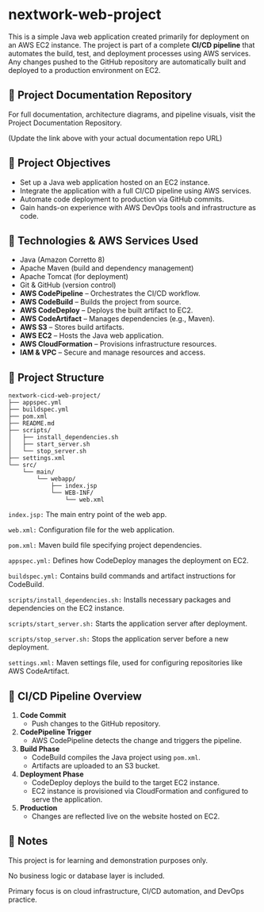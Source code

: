 

# nextwork-web-project

This is a simple Java web application created primarily for deployment on an AWS EC2 instance. The project is part of a complete **CI/CD pipeline** that automates the build, test, and deployment processes using AWS services. Any changes pushed to the GitHub repository are automatically built and deployed to a production environment on EC2.

## 📘 Project Documentation Repository
For full documentation, architecture diagrams, and pipeline visuals, visit the Project Documentation Repository.

(Update the link above with your actual documentation repo URL)


## 🎯 Project Objectives

- Set up a Java web application hosted on an EC2 instance.
- Integrate the application with a full CI/CD pipeline using AWS services.
- Automate code deployment to production via GitHub commits.
- Gain hands-on experience with AWS DevOps tools and infrastructure as code.

## 🧰 Technologies & AWS Services Used

- Java (Amazon Corretto 8)
- Apache Maven (build and dependency management)
- Apache Tomcat (for deployment)
- Git & GitHub (version control)
- **AWS CodePipeline** – Orchestrates the CI/CD workflow.
- **AWS CodeBuild** – Builds the project from source.
- **AWS CodeDeploy** – Deploys the built artifact to EC2.
- **AWS CodeArtifact** – Manages dependencies (e.g., Maven).
- **AWS S3** – Stores build artifacts.
- **AWS EC2** – Hosts the Java web application.
- **AWS CloudFormation** – Provisions infrastructure resources.
- **IAM & VPC** – Secure and manage resources and access.

## 📁 Project Structure

```text
nextwork-cicd-web-project/
├── appspec.yml
├── buildspec.yml
├── pom.xml
├── README.md
├── scripts/
│   ├── install_dependencies.sh
│   ├── start_server.sh
│   └── stop_server.sh
├── settings.xml
└── src/
    └── main/
        └── webapp/
            ├── index.jsp
            └── WEB-INF/
                └── web.xml
```


`index.jsp:` The main entry point of the web app.

`web.xml:` Configuration file for the web application.

`pom.xml:` Maven build file specifying project dependencies.

`appspec.yml:` Defines how CodeDeploy manages the deployment on EC2.

`buildspec.yml:` Contains build commands and artifact instructions for CodeBuild.

`scripts/install_dependencies.sh:` Installs necessary packages and dependencies on the EC2 instance.

`scripts/start_server.sh:` Starts the application server after deployment.

`scripts/stop_server.sh:` Stops the application server before a new deployment.

`settings.xml:` Maven settings file, used for configuring repositories like AWS CodeArtifact.

## 🚀 CI/CD Pipeline Overview

1. **Code Commit**
   - Push changes to the GitHub repository.
2. **CodePipeline Trigger**
   - AWS CodePipeline detects the change and triggers the pipeline.
3. **Build Phase**
   - CodeBuild compiles the Java project using `pom.xml`.
   - Artifacts are uploaded to an S3 bucket.
4. **Deployment Phase**
   - CodeDeploy deploys the build to the target EC2 instance.
   - EC2 instance is provisioned via CloudFormation and configured to serve the application.
5. **Production**
   - Changes are reflected live on the website hosted on EC2.


## 📌 Notes
This project is for learning and demonstration purposes only.

No business logic or database layer is included.

Primary focus is on cloud infrastructure, CI/CD automation, and DevOps practice.

